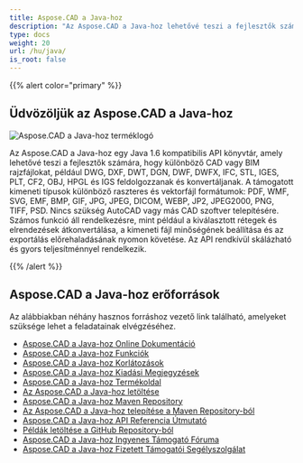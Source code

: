 ```yaml
---
title: Aspose.CAD a Java-hoz
description: "Az Aspose.CAD a Java-hoz lehetővé teszi a fejlesztők számára, hogy megnyissák, olvassák és feldolgozzák az AutoCAD DWG, DXF, DWT és egyéb CAD és BIM fájlformátumokat, például: DGN, DWF, DWFX, IFC, STL, IGES, PLT, CF2, OBJ, HPGL, IGS."
type: docs
weight: 20
url: /hu/java/
is_root: false
---
```


{{% alert color="primary" %}}

## **Üdvözöljük az Aspose.CAD a Java-hoz**

![Aspose.CAD a Java-hoz terméklogó](/cad/_assets/home_2.png)

Az Aspose.CAD a Java-hoz egy Java 1.6 kompatibilis API könyvtár, amely lehetővé teszi a fejlesztők számára, hogy különböző CAD vagy BIM rajzfájlokat, például DWG, DXF, DWT, DGN, DWF, DWFX, IFC, STL, IGES, PLT, CF2, OBJ, HPGL és IGS feldolgozzanak és konvertáljanak. A támogatott kimeneti típusok különböző raszteres és vektorfájl formátumok: PDF, WMF, SVG, EMF, BMP, GIF, JPG, JPEG, DICOM, WEBP, JP2, JPEG2000, PNG, TIFF, PSD. Nincs szükség AutoCAD vagy más CAD szoftver telepítésére. 
Számos funkció áll rendelkezésre, mint például a kiválasztott rétegek és elrendezések átkonvertálása, a kimeneti fájl minőségének beállítása és az exportálás előrehaladásának nyomon követése. Az API rendkívül skálázható és gyors teljesítménnyel rendelkezik.

{{% /alert %}}

## **Aspose.CAD a Java-hoz erőforrások**

Az alábbiakban néhány hasznos forráshoz vezető link található, amelyeket szüksége lehet a feladatainak elvégzéséhez.

- [Aspose.CAD a Java-hoz Online Dokumentáció](/hu/cad/java/)
- [Aspose.CAD a Java-hoz Funkciók](/hu/cad/java/product-overview/#advanced-api-features)
- [Aspose.CAD a Java-hoz Korlátozások](/hu/cad/java/product-overview/#not-yet-supported)
- [Aspose.CAD a Java-hoz Kiadási Megjegyzések](https://releases.aspose.com/cad/java/release-notes/)
- [Aspose.CAD a Java-hoz Termékoldal](https://products.aspose.com/cad/java/)
- [Az Aspose.CAD a Java-hoz letöltése](https://releases.aspose.com/cad/java/)
- [Aspose.CAD a Java-hoz Maven Repository](https://releases.aspose.com/java/repo/com/aspose/aspose-cad/)
- [Az Aspose.CAD a Java-hoz telepítése a Maven Repository-ból](/hu/cad/java/installation/)
- [Aspose.CAD a Java-hoz API Referencia Útmutató](https://reference.aspose.com/cad/java)
- [Példák letöltése a GitHub Repository-ból](https://github.com/aspose-cad/Aspose.CAD-for-Java)
- [Aspose.CAD a Java-hoz Ingyenes Támogató Fóruma](https://forum.aspose.com/c/cad/19)
- [Aspose.CAD a Java-hoz Fizetett Támogatói Segélyszolgálat](https://helpdesk.aspose.com/)
